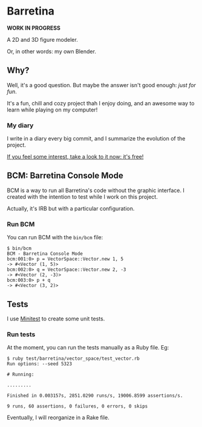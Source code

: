 Barretina
=========
**WORK IN PROGRESS**

A 2D and 3D figure modeler.

Or, in other words: my own Blender.

## Why?

Well, it's a good question. But maybe the answer isn't good enough: _just for fun_.

It's a fun, chill and cozy project thah I enjoy doing, and an awesome way to learn while playing on my computer!

### My diary

I write in a diary every big commit, and I summarize the evolution of the project.

[If you feel some interest, take a look to it now: it's free!](diary.md)

## BCM: Barretina Console Mode

BCM is a way to run all Barretina's code without the graphic interface. I created with the intention to test while I work on this project.

Actually, it's IRB but with a particular configuration.

### Run BCM

You can run BCM with the `bin/bcm` file:

```
$ bin/bcm
BCM - Barretina Console Mode
bcm:001:0> p = VectorSpace::Vector.new 1, 5
-> #<Vector (1, 5)>
bcm:002:0> q = VectorSpace::Vector.new 2, -3
-> #<Vector (2, -3)>
bcm:003:0> p + q
-> #<Vector (3, 2)>
```

## Tests

I use [Minitest](https://github.com/minitest/minitest) to create some unit tests.

### Run tests

At the moment, you can run the tests manually as a Ruby file. Eg:

```
$ ruby test/barretina/vector_space/test_vector.rb
Run options: --seed 5323

# Running:

.........

Finished in 0.003157s, 2851.0290 runs/s, 19006.8599 assertions/s.

9 runs, 60 assertions, 0 failures, 0 errors, 0 skips
```

Eventually, I will reorganize in a Rake file.

